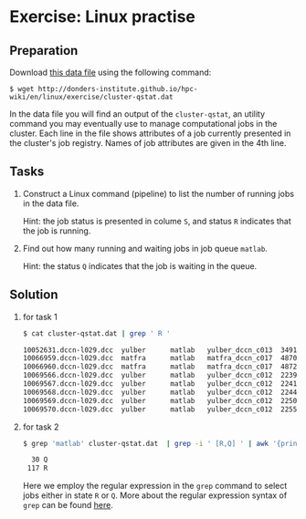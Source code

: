# Exercise: Linux practise

## Preparation

Download [this data file](../exercise/cluster-qstat.dat) using the following command:

```
$ wget http://donders-institute.github.io/hpc-wiki/en/linux/exercise/cluster-qstat.dat
```

In the data file you will find an output of the `cluster-qstat`, an utility command you may eventually use to manage computational jobs in the cluster.  Each line in the file shows attributes of a job currently presented in the cluster's job registry. Names of job attributes are given in the 4th line.

## Tasks

1. Construct a Linux command (pipeline) to list the number of running jobs in the data file.

   Hint: the job status is presented in colume `S`, and status `R` indicates that the job is running.
   
2. Find out how many running and waiting jobs in job queue `matlab`.

   Hint: the status `Q` indicates that the job is waiting in the queue.

## Solution

1. for task 1
 
    ```bash
    $ cat cluster-qstat.dat | grep ' R '

    10052631.dccn-l029.dcc  yulber      matlab   yulber_dccn_c013  34919   --       1   51gb  11:09:40 R  05:09:55   dccn-c021
    10066959.dccn-l029.dcc  matfra      matlab   matfra_dccn_c017  48708   --       1   65gb  03:03:00 R  05:25:43   dccn-c019
    10066960.dccn-l029.dcc  matfra      matlab   matfra_dccn_c017  48724   --       1   65gb  03:03:00 R  05:25:43   dccn-c019
    10069566.dccn-l029.dcc  yulber      matlab   yulber_dccn_c012  22391   --       1   16gb  11:09:40 R  03:46:59   dccn-c020
    10069567.dccn-l029.dcc  yulber      matlab   yulber_dccn_c012  22412   --       1   16gb  11:09:40 R  03:46:59   dccn-c020
    10069568.dccn-l029.dcc  yulber      matlab   yulber_dccn_c012  22448   --       1   16gb  11:09:40 R  03:46:59   dccn-c020
    10069569.dccn-l029.dcc  yulber      matlab   yulber_dccn_c012  22500   --       1   16gb  11:09:40 R  03:46:59   dccn-c020
    10069570.dccn-l029.dcc  yulber      matlab   yulber_dccn_c012  22559   --       1   16gb  11:09:40 R  03:46:59   dccn-c020

    ```

2. for task 2

    ```bash
    $ grep 'matlab' cluster-qstat.dat  | grep -i ' [R,Q] ' | awk '{print $10}' | sort | uniq -c

      30 Q
     117 R
    ```

    Here we employ the regular expression in the `grep` command to select jobs either in state `R` or `Q`.  More about the regular expression syntax of `grep` can be found [here](https://www.gnu.org/software/findutils/manual/html_node/find_html/grep-regular-expression-syntax.html).
